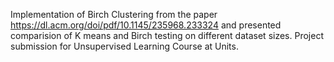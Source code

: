 Implementation of Birch Clustering from the paper https://dl.acm.org/doi/pdf/10.1145/235968.233324 and presented comparision of K means and Birch testing on different 
dataset sizes. Project submission for Unsupervised Learning Course at Units.
